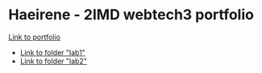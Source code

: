 # Haeirene - 2IMD webtech3 portfolio
[Link to portfolio](https://github.com/haeirene/2imd-webtech3-portfolio)
* [Link to folder "lab1"](https://github.com/haeirene/2imd-webtech3-portfolio/tree/master/lab1)
* [Link to folder "lab2"](https://github.com/haeirene/2imd-webtech3-portfolio/tree/master/lab1)